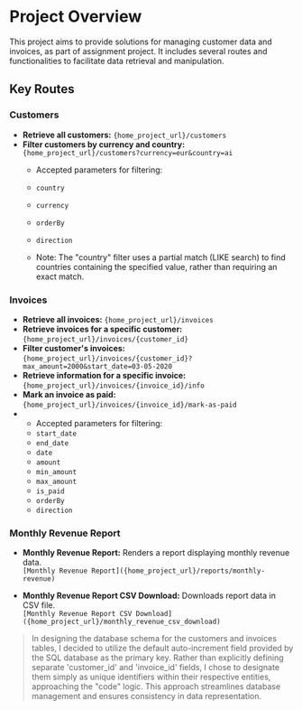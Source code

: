 # Project Overview

This project aims to provide solutions for managing customer data and invoices, as part of assignment project. It includes several routes and functionalities to facilitate data retrieval and manipulation.

## Key Routes

### Customers

- **Retrieve all customers:** `{home_project_url}/customers`
- **Filter customers by currency and country:** `{home_project_url}/customers?currency=eur&country=ai`
  - Accepted parameters for filtering:
  - `country`
  - `currency`
  - `orderBy`
  - `direction`

  - Note: The "country" filter uses a partial match (LIKE search) to find countries containing the specified value, rather than requiring an exact match.

### Invoices

- **Retrieve all invoices:** `{home_project_url}/invoices`
- **Retrieve invoices for a specific customer:** `{home_project_url}/invoices/{customer_id}`
- **Filter customer's invoices:** `{home_project_url}/invoices/{customer_id}?max_amount=2000&start_date=03-05-2020`
- **Retrieve information for a specific invoice:** `{home_project_url}/invoices/{invoice_id}/info`
- **Mark an invoice as paid:** `{home_project_url}/invoices/{invoice_id}/mark-as-paid`
- - Accepted parameters for filtering:
  - `start_date`
  - `end_date`
  - `date`
  - `amount`
  - `min_amount`
  - `max_amount`
  - `is_paid`
  - `orderBy`
  - `direction`

### Monthly Revenue Report

- **Monthly Revenue Report:** Renders a report displaying monthly revenue data.  
  `[Monthly Revenue Report]({home_project_url}/reports/monthly-revenue)`

- **Monthly Revenue Report CSV Download:** Downloads report data in CSV file.  
  `[Monthly Revenue Report CSV Download]({home_project_url}/monthly_revenue_csv_download)`

> In designing the database schema for the customers and invoices tables, I decided to utilize the default auto-increment field provided by the SQL database as the primary key. Rather than explicitly defining separate 'customer_id' and 'invoice_id' fields, I chose to designate them simply as unique identifiers within their respective entities, approaching the "code" logic. This approach streamlines database management and ensures consistency in data representation.
